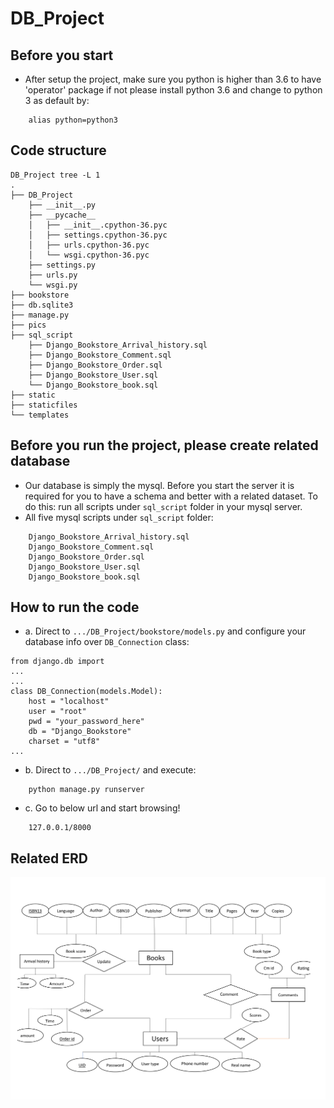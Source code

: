 # DB_Project
## Before you start ##
- After setup the project, make sure you python is higher than 3.6 to have 'operator' package if not please install python 3.6 and change to python 3 as default by:
```
    alias python=python3
```
## Code structure ##
```
DB_Project tree -L 1
.
├── DB_Project
    ├── __init__.py
    ├── __pycache__
    │   ├── __init__.cpython-36.pyc
    │   ├── settings.cpython-36.pyc
    │   ├── urls.cpython-36.pyc
    │   └── wsgi.cpython-36.pyc
    ├── settings.py
    ├── urls.py
    └── wsgi.py
├── bookstore
├── db.sqlite3
├── manage.py
├── pics
├── sql_script
    ├── Django_Bookstore_Arrival_history.sql
    ├── Django_Bookstore_Comment.sql
    ├── Django_Bookstore_Order.sql
    ├── Django_Bookstore_User.sql
    └── Django_Bookstore_book.sql
├── static
├── staticfiles
└── templates
```

## Before you run the project, please create related database ##
- Our database is simply the mysql. Before you start the server it is required for you to have a schema and better with a related dataset. To do this: run all scripts under ```sql_script``` folder in your mysql server.
- All five mysql scripts under ```sql_script``` folder:
```
    Django_Bookstore_Arrival_history.sql
    Django_Bookstore_Comment.sql
    Django_Bookstore_Order.sql
    Django_Bookstore_User.sql
    Django_Bookstore_book.sql
```

## How to run the code ##
- a. Direct to ```.../DB_Project/bookstore/models.py``` and configure your database info over ```DB_Connection``` class:
```
from django.db import 
...
...
class DB_Connection(models.Model):
    host = "localhost"
    user = "root"
    pwd = "your_password_here"
    db = "Django_Bookstore"
    charset = "utf8"
...
```
- b. Direct to ```.../DB_Project/``` and execute:

```
    python manage.py runserver
```
- c. Go to below url and start browsing!

```
    127.0.0.1/8000
```
## Related ERD ##
<p align="center">
<img src="https://github.com/Joe627487136/DB_Project/blob/master/pics/ERD.png" width="800" align="center">
</p>

